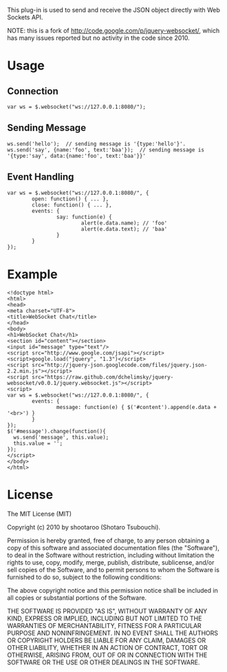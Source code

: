 This plug-in is used to send and receive the JSON object directly with Web Sockets API.

NOTE: this is a fork of http://code.google.com/p/jquery-websocket/, which has many issues reported
but no activity in the code since 2010.

# Usage

## Connection

    var ws = $.websocket("ws://127.0.0.1:8080/");

## Sending Message

    ws.send('hello');  // sending message is '{type:'hello'}'.
    ws.send('say', {name:'foo', text:'baa'});  // sending message is '{type:'say', data:{name:'foo', text:'baa'}}'

## Event Handling

    var ws = $.websocket("ws://127.0.0.1:8080/", {
            open: function() { ... },
            close: function() { ... },
            events: {
                    say: function(e) {
                            alert(e.data.name); // 'foo'
                            alert(e.data.text); // 'baa'
                    }
            }
    });

# Example


    <!doctype html>
    <html>
    <head>
    <meta charset="UTF-8">
    <title>WebSocket Chat</title>
    </head>
    <body>
    <h1>WebSocket Chat</h1>
    <section id="content"></section>
    <input id="message" type="text"/>
    <script src="http://www.google.com/jsapi"></script>
    <script>google.load("jquery", "1.3")</script>
    <script src="http://jquery-json.googlecode.com/files/jquery.json-2.2.min.js"></script>
    <script src="https://raw.github.com/dchelimsky/jquery-websocket/v0.0.1/jquery.websocket.js"></script>
    <script>
    var ws = $.websocket("ws://127.0.0.1:8080/", {
            events: {
                    message: function(e) { $('#content').append(e.data + '<br>') }
            }
    });
    $('#message').change(function(){
      ws.send('message', this.value);
      this.value = '';
    });
    </script>
    </body>
    </html>

# License

The MIT License (MIT)

Copyright (c) 2010 by shootaroo (Shotaro Tsubouchi).

Permission is hereby granted, free of charge, to any person obtaining a copy of this software and associated documentation files (the "Software"), to deal in the Software without restriction, including without limitation the rights to use, copy, modify, merge, publish, distribute, sublicense, and/or sell copies of the Software, and to permit persons to whom the Software is furnished to do so, subject to the following conditions:

The above copyright notice and this permission notice shall be included in all copies or substantial portions of the Software.

THE SOFTWARE IS PROVIDED "AS IS", WITHOUT WARRANTY OF ANY KIND, EXPRESS OR IMPLIED, INCLUDING BUT NOT LIMITED TO THE WARRANTIES OF MERCHANTABILITY, FITNESS FOR A PARTICULAR PURPOSE AND NONINFRINGEMENT. IN NO EVENT SHALL THE AUTHORS OR COPYRIGHT HOLDERS BE LIABLE FOR ANY CLAIM, DAMAGES OR OTHER LIABILITY, WHETHER IN AN ACTION OF CONTRACT, TORT OR OTHERWISE, ARISING FROM, OUT OF OR IN CONNECTION WITH THE SOFTWARE OR THE USE OR OTHER DEALINGS IN THE SOFTWARE.
